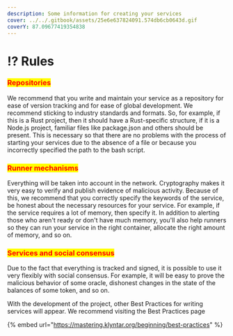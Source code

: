 ```yaml
---
description: Some information for creating your services
cover: ../../.gitbook/assets/25e6e637824091.574db6cb0643d.gif
coverY: 87.09677419354838
---
```


# ⁉ Rules

### <mark style="color:red;">**Repositories**</mark>

We recommend that you write and maintain your service as a repository for ease of version tracking and for ease of global development. We recommend sticking to industry standards and formats. So, for example, if this is a Rust project, then it should have a Rust-specific structure, if it is a Node.js project, familiar files like package.json and others should be present. This is necessary so that there are no problems with the process of starting your services due to the absence of a file or because you incorrectly specified the path to the bash script.

### <mark style="color:red;">Runner mechanisms</mark>

Everything will be taken into account in the network. Cryptography makes it very easy to verify and publish evidence of malicious activity. Because of this, we recommend that you correctly specify the keywords of the service, be honest about the necessary resources for your service. For example, if the service requires a lot of memory, then specify it. In addition to alerting those who aren't ready or don't have much memory, you'll also help runners so they can run your service in the right container, allocate the right amount of memory, and so on.

### <mark style="color:red;">**Services and social consensus**</mark>

Due to the fact that everything is tracked and signed, it is possible to use it very flexibly with social consensus. For example, it will be easy to prove the malicious behavior of some oracle, dishonest changes in the state of the balances of some token, and so on.

With the development of the project, other Best Practices for writing services will appear. We recommend visiting the Best Practices page

{% embed url="https://mastering.klyntar.org/beginning/best-practices" %}
